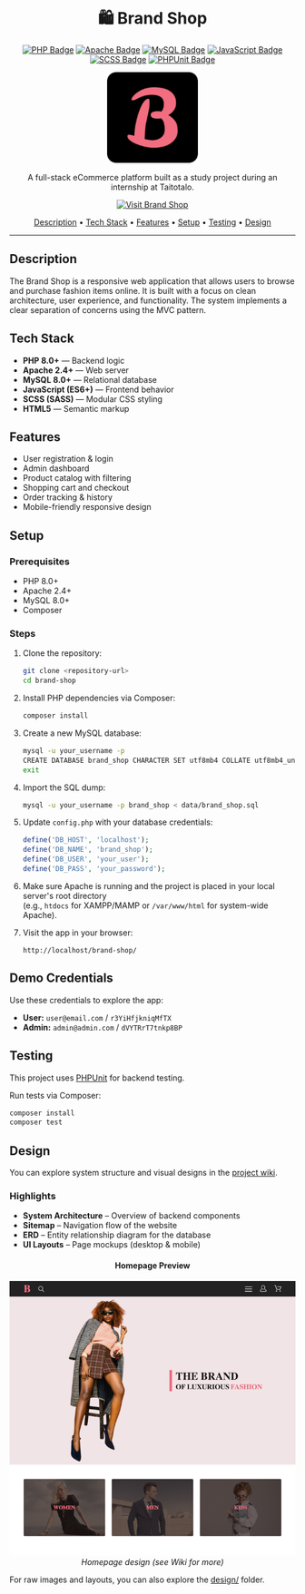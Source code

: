 <h1 align="center">🛍️ Brand Shop</h1>

<div align="center">
  <p align="center">
    <a href="https://www.php.net/"><img src="https://img.shields.io/badge/PHP-8.0+-blue?logo=php" alt="PHP Badge"></a>
    <a href="https://httpd.apache.org/"><img src="https://img.shields.io/badge/Apache-2.4+-red?logo=apache" alt="Apache Badge"></a>
    <a href="https://www.mysql.com/"><img src="https://img.shields.io/badge/MySQL-8.0+-blue?logo=mysql" alt="MySQL Badge"></a>
    <a href="https://developer.mozilla.org/en-US/docs/Web/JavaScript"><img src="https://img.shields.io/badge/JavaScript-ES6+-yellow?logo=javascript" alt="JavaScript Badge"></a>
    <a href="https://sass-lang.com/"><img src="https://img.shields.io/badge/SCSS-CSS%20Preprocessor-pink?logo=sass" alt="SCSS Badge"></a>
    <a href="https://jestjs.io/"><img src="https://img.shields.io/badge/Testing-PHPUnit-yellow?logo=testinglibrary" alt="PHPUnit Badge"></a>
  </p>

  <img src="public/img/favicon/apple-touch-icon.png" alt="Brand Shop logo" height="160">

  <p>
    A full-stack eCommerce platform built as a study project during an internship at Taitotalo.
  </p>

  <p align="center">
    <a href="https://brandshop.fun">
      <img src="https://img.shields.io/badge/🌐%20Visit-Brand%20Shop-blue?style=flat" alt="Visit Brand Shop" width="160">
    </a>
  </p>
  <a href="#description">Description</a> •
  <a href="#tech-stack">Tech Stack</a> •
  <a href="#features">Features</a> •
  <a href="#setup">Setup</a> •
  <a href="#testing">Testing</a> •
  <a href="#design">Design</a>
</div>

---

## Description

The Brand Shop is a responsive web application that allows users to browse and purchase fashion items online. It is built with a focus on clean architecture, user experience, and functionality. The system implements a clear separation of concerns using the MVC pattern.

## Tech Stack

- **PHP 8.0+** — Backend logic
- **Apache 2.4+** — Web server
- **MySQL 8.0+** — Relational database
- **JavaScript (ES6+)** — Frontend behavior
- **SCSS (SASS)** — Modular CSS styling
- **HTML5** — Semantic markup

## Features

- User registration & login
- Admin dashboard
- Product catalog with filtering
- Shopping cart and checkout
- Order tracking & history
- Mobile-friendly responsive design

## Setup

### Prerequisites

- PHP 8.0+
- Apache 2.4+
- MySQL 8.0+
- Composer

### Steps

1. Clone the repository:

   ```bash
   git clone <repository-url>
   cd brand-shop
   ```

2. Install PHP dependencies via Composer:

   ```bash
   composer install
   ```

3. Create a new MySQL database:

   ```bash
   mysql -u your_username -p
   CREATE DATABASE brand_shop CHARACTER SET utf8mb4 COLLATE utf8mb4_unicode_ci;
   exit
   ```

4. Import the SQL dump:

   ```bash
   mysql -u your_username -p brand_shop < data/brand_shop.sql
   ```

5. Update `config.php` with your database credentials:

   ```php
   define('DB_HOST', 'localhost');
   define('DB_NAME', 'brand_shop');
   define('DB_USER', 'your_user');
   define('DB_PASS', 'your_password');
   ```

6. Make sure Apache is running and the project is placed in your local server's root directory  
   (e.g., `htdocs` for XAMPP/MAMP or `/var/www/html` for system-wide Apache).

7. Visit the app in your browser:

   ```
   http://localhost/brand-shop/
   ```

## Demo Credentials

Use these credentials to explore the app:

- **User:** `user@email.com` / `r3YiHfjkniqMfTX`
- **Admin:** `admin@admin.com` / `dVYTRrT7tnkp8BP`

## Testing

This project uses [PHPUnit](https://phpunit.de/) for backend testing.

Run tests via Composer:

```bash
composer install
composer test
```

## Design

You can explore system structure and visual designs in the [project wiki](https://github.com/alexelkinx/brand-shop/wiki).

### Highlights

- **System Architecture** – Overview of backend components
- **Sitemap** – Navigation flow of the website
- **ERD** – Entity relationship diagram for the database
- **UI Layouts** – Page mockups (desktop & mobile)

<h4 align="center">Homepage Preview</h4>

<p align="center">
  <img src="design/home.png" alt="Homepage preview" />
  <br />
  <em>Homepage design (see Wiki for more)</em>
</p>

For raw images and layouts, you can also explore the [design/](design/) folder.
